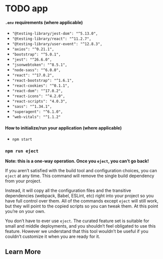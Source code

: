 # TODO app


#### `.env` requirements (where applicable)

- `"@testing-library/jest-dom": "^5.13.0",`
- `"@testing-library/react": "^11.2.7",`
- `"@testing-library/user-event": "^12.8.3",`
- `"axios": "^0.21.1",`
- `"bootstrap": "^5.0.1",`
- `"jest": "^26.6.0",`
- `"jsonwebtoken": "^8.5.1",`
- `"node-sass": "^6.0.0",`
- `"react": "^17.0.2",`
- `"react-bootstrap": "^1.6.1",`
- `"react-cookies": "^0.1.1",`
- `"react-dom": "^17.0.2",`
- `"react-icons": "^4.2.0",`
- `"react-scripts": "4.0.3",`
- `"sass": "^1.34.1",`
- `"superagent": "^6.1.0",`
- `"web-vitals": "^1.1.2"`




#### How to initialize/run your application (where applicable)

- `npm start`

<!-- #### How to use your library (where applicable) -->

### `npm run eject`
**Note: this is a one-way operation. Once you `eject`, you can’t go back!**

If you aren’t satisfied with the build tool and configuration choices, you can `eject` at any time. This command will remove the single build dependency from your project.

Instead, it will copy all the configuration files and the transitive dependencies (webpack, Babel, ESLint, etc) right into your project so you have full control over them. All of the commands except `eject` will still work, but they will point to the copied scripts so you can tweak them. At this point you’re on your own.

You don’t have to ever use `eject`. The curated feature set is suitable for small and middle deployments, and you shouldn’t feel obligated to use this feature. However we understand that this tool wouldn’t be useful if you couldn’t customize it when you are ready for it.

## Learn More

